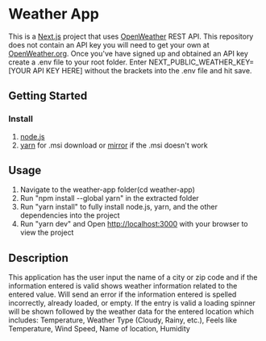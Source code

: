 # Weather App 
This is a [Next.js](https://nextjs.org/) project that uses [OpenWeather](https://openweathermap.org/api) REST API. This repository does not contain an API key you will need to get your own at [OpenWeather.org](https://openweathermap.org/api). Once you've have signed up and obtained an API key create a .env file to your root folder. Enter NEXT_PUBLIC_WEATHER_KEY=[YOUR API KEY HERE] without the brackets into the .env file and hit save.

## Getting Started

### Install
1) [node.js](https://nodejs.org/dist/v16.16.0/node-v16.16.0-x64.msi)
2) [yarn](https://github.com/yarnpkg/yarn/releases/download/v1.22.19/yarn-1.22.19.msi) for .msi download
    or [mirror](https://github.com/yarnpkg/yarn/releases/tag/v1.22.19) if the .msi doesn't work
   
## Usage
1) Navigate to the weather-app folder(cd weather-app)
2) Run "npm install --global yarn" in the extracted folder
3) Run "yarn install" to fully install node.js, yarn, and the other dependencies into the project
4) Run "yarn dev" and Open [http://localhost:3000](http://localhost:3000) with your browser to view the project

## Description
This application has the user input the name of a city or zip code and if the information entered is valid shows weather information related to the entered value.
  Will send an error if the information entered is spelled incorrectly, already loaded, or empty.
  If the entry is valid a loading spinner will be shown followed by the weather data for the entered location which      includes:
    Temperature,
    Weather Type (Cloudy, Rainy, etc.),
    Feels like Temperature,
    Wind Speed,
    Name of location,
    Humidity
